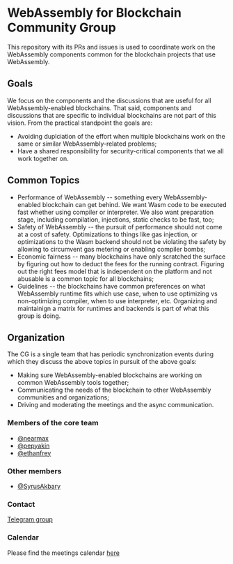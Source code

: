 # WebAssembly for Blockchain Community Group

This repository with its PRs and issues is used to coordinate work on the WebAssembly components common for the blockchain projects that use WebAssembly.


## Goals

We focus on the components and the discussions that are useful for all WebAssembly-enabled blockchains. That said, components and discussions that are specific to individual blockchains are not part of this vision. From the practical standpoint the goals are:
* Avoiding duplciation of the effort when multiple blockchains work on the same or similar WebAssembly-related problems;
* Have a shared responsibility for security-critical components that we all work together on.

## Common Topics

* Performance of WebAssembly -- something every WebAssembly-enabled blockchain can get behind. We want Wasm code to be executed fast whether using compiler or interpreter. We also want preparation stage, including compilation, injections, static checks to be fast, too;
* Safety of WebAssembly -- the pursuit of performance should not come at a cost of safety. Optimizations to things like gas injection, or optimizations to the Wasm backend should not be violating the safety by allowing to circumvent gas metering or enabling compiler bombs;
* Economic fairness -- many blockchains have only scratched the surface by figuring out how to deduct the fees for the running contract. Figuring out the right fees model that is independent on the platform and not abusable is a common topic for all blockchains;
* Guidelines -- the blockchains have common preferences on what WebAssembly runtime fits which use case, when to use optimizing vs non-optimizing compiler, when to use interpreter, etc. Organizing and maintainign a matrix for runtimes and backends is part of what this group is doing.

## Organization
The CG is a single team that has periodic synchronization events during which they discuss the above topics in pursuit of the above goals:
* Making sure WebAssembly-enabled blockchains are working on common WebAssembly tools together;
* Communicating the needs of the blockchain to other WebAssembly communities and organizations;
* Driving and moderating the meetings and the async communication.

### Members of the core team

* [@nearmax](https://github.com/nearmax)
* [@pepyakin](https://github.com/pepyakin)
* [@ethanfrey](https://github.com/ethanfrey)

### Other members

* [@SyrusAkbary](https://github.com/SyrusAkbary)

### Contact

[Telegram group](https://t.me/wasmblockchain)

### Calendar

Please find the meetings calendar [here](https://calendar.google.com/calendar/embed?src=nearprotocol.com_h086ph0lrv5c6firfo40l5fb5k%40group.calendar.google.com&ctz=America%2FLos_Angeles)
